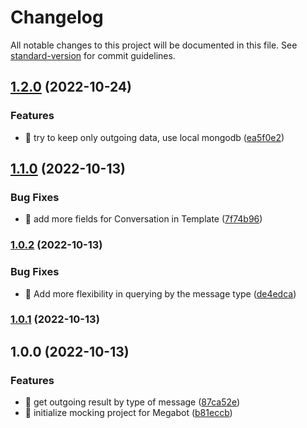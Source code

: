 # Changelog

All notable changes to this project will be documented in this file. See [standard-version](https://github.com/conventional-changelog/standard-version) for commit guidelines.

## [1.2.0](https://github.com/aobphilos/megabot-mock/compare/v1.1.0...v1.2.0) (2022-10-24)


### Features

* 🎸 try to keep only outgoing data, use local mongodb ([ea5f0e2](https://github.com/aobphilos/megabot-mock/commit/ea5f0e2c0e748137ad312867e15698934e6b0910))

## [1.1.0](https://github.com/aobphilos/megabot-mock/compare/v1.0.2...v1.1.0) (2022-10-13)


### Bug Fixes

* 🐛 add more fields for Conversation in Template ([7f74b96](https://github.com/aobphilos/megabot-mock/commit/7f74b96d71bdaffcac7a850f3c313f1f2ad10b22))

### [1.0.2](https://github.com/aobphilos/megabot-mock/compare/v1.0.1...v1.0.2) (2022-10-13)


### Bug Fixes

* 🐛 Add more flexibility in querying by the message type ([de4edca](https://github.com/aobphilos/megabot-mock/commit/de4edca01e0744fc8cfe90e2f7b5e659599b7d08))

### [1.0.1](https://github.com/aobphilos/megabot-mock/compare/v1.0.0...v1.0.1) (2022-10-13)

## 1.0.0 (2022-10-13)


### Features

* 🎸 get outgoing result by type of message ([87ca52e](https://github.com/aobphilos/megabot-mock/commit/87ca52e884fad586dc7af35a494d65436a58a9a0))
* 🎸 initialize mocking project for Megabot ([b81eccb](https://github.com/aobphilos/megabot-mock/commit/b81eccb3ef142b877c7b1ce12cf95aea921ef03c))
